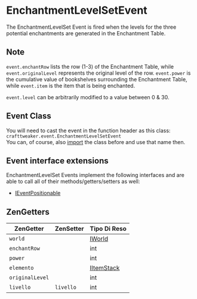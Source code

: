 # EnchantmentLevelSetEvent

The EnchantmentLevelSet Event is fired when the levels for the three potential enchantments are generated in the Enchantment Table.

## Note

`event.enchantRow` lists the row (1-3) of the Enchantment Table, while `event.originalLevel` represents the original level of the row. `event.power` is the cumulative value of bookshelves surrounding the Enchantment Table, while `event.item` is the item that is being enchanted.

`event.level` can be arbitrarily modified to a value between 0 & 30.

## Event Class
You will need to cast the event in the function header as this class:  
`crafttweaker.event.EnchantmentLevelSetEvent`  
You can, of course, also [import](/AdvancedFunctions/Import/) the class before and use that name then.

## Event interface extensions
EnchantmentLevelSet Events implement the following interfaces and are able to call all of their methods/getters/setters as well:

- [IEventPositionable](/Vanilla/Events/Events/IEventPositionable/)

## ZenGetters

| ZenGetter       | ZenSetter | Tipo Di Reso                             |
| --------------- | --------- | ---------------------------------------- |
| `world`         |           | [IWorld](/Vanilla/World/IWorld/)         |
| `enchantRow`    |           | int                                      |
| `power`         |           | int                                      |
| `elemento`      |           | [IItemStack](/Vanilla/Items/IItemStack/) |
| `originalLevel` |           | int                                      |
| `livello`       | `livello` | int                                      |
